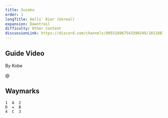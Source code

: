 ```yaml
---
title: Suzaku
order: 1
longTitle: Hells' Kier (Unreal)
expansion: Dawntrail
difficulty: Other Content
discussionLink: https://discord.com/channels/895516967543390249/1011883681222234182
---
```



## Guide Video
By Kobe

@[](https://youtu.be/NnTeFhDzWWo)

## Waymarks

```
1  A  2
D  ★  B
4  C  3
```

